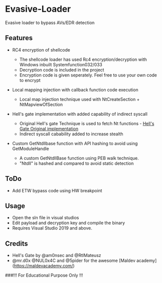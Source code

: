 # Evasive-Loader
Evasive loader to bypass AVs/EDR detection

## Features

- RC4 encryption of shellcode
    - The shellcode loader has used Rc4 encryption/decryption with Windows inbuilt Systemfunction032/033
    - Decryption code is included in the project
    - Encryption code is given seperately. Feel free to use your own code to encrypt
      
- Local mapping injection with callback function code execution
    - Local map injection technique used with NtCreateSection + NtMapviewOfSection
      
- Hell's gate implementation with added capability of indirect syscall
    - Original Hell's gate Technique is used to fetch Nt functions - [Hell's Gate Original implementation](https://github.com/am0nsec/HellsGate/tree/master)
    - Indirect syscall cabability added to increase stealth
      
- Custom GetNtdllbase function with API hashing to avoid using GetModuleHandle
    - A custom GetNtdllBase function using PEB walk technique.
    - "Ntdll" is hashed and compared to avoid static detection

## ToDo
- Add ETW bypass code using HW breakpoint

## Usage
- Open the sln file in visual studios
- Edit payload and decryption key and compile the binary
- Requires Visual Studio 2019 and above.

## Credits
- Hell's Gate by @am0nsec and @RtlMateusz
- @mr.d0x @NUL0x4C and @5pider for the awesome [Maldev academy] (https://maldevacademy.com/)
  
###!!! For Educational Purpose Only !!!
